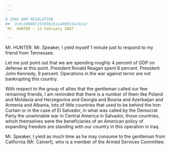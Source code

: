 ```yaml
---
---

# IRAQ WAR RESOLUTION
## `3c9c20080725303b191aa08b53a19ce2`
`Mr. HUNTER — 13 February 2007`

---
```



Mr. HUNTER. Mr. Speaker, I yield myself 1 minute just to respond to 
my friend from Tennessee.

Let me just point out that we are spending roughly 4 percent of GDP 
on defense at this point. President Ronald Reagan spent 6 percent. 
President John Kennedy, 9 percent. Operations in the war against terror 
are not bankrupting this country.

With respect to the group of allies that the gentleman called our few 
remaining friends, I am reminded that there is a number of them like 
Poland and Moldavia and Herzegovina and Georgia and Bosnia and 
Azerbaijan and Armenia and Albania, lots of little countries that used 
to be behind the Iron Curtain or in the case of El Salvador, in what 
was called by the Democrat Party the unwinnable war in Central America 
in Salvador, those countries, which themselves were the beneficiaries 
of an American policy of expanding freedom are standing with our 
country in this operation in Iraq.

Mr. Speaker, I yield as much time as he may consume to the gentleman 
from California (Mr. Calvert), who is a member of the Armed Services 
Committee.